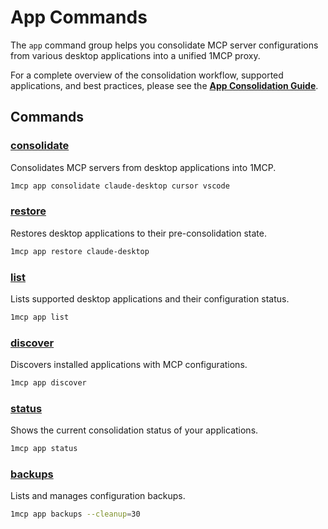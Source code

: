 # App Commands

The `app` command group helps you consolidate MCP server configurations from various desktop applications into a unified 1MCP proxy.

For a complete overview of the consolidation workflow, supported applications, and best practices, please see the **[App Consolidation Guide](../../guide/app-consolidation.md)**.

## Commands

### [consolidate](./consolidate.md)

Consolidates MCP servers from desktop applications into 1MCP.

```bash
1mcp app consolidate claude-desktop cursor vscode
```

### [restore](./restore.md)

Restores desktop applications to their pre-consolidation state.

```bash
1mcp app restore claude-desktop
```

### [list](./list.md)

Lists supported desktop applications and their configuration status.

```bash
1mcp app list
```

### [discover](./discover.md)

Discovers installed applications with MCP configurations.

```bash
1mcp app discover
```

### [status](./status.md)

Shows the current consolidation status of your applications.

```bash
1mcp app status
```

### [backups](./backups.md)

Lists and manages configuration backups.

```bash
1mcp app backups --cleanup=30
```
